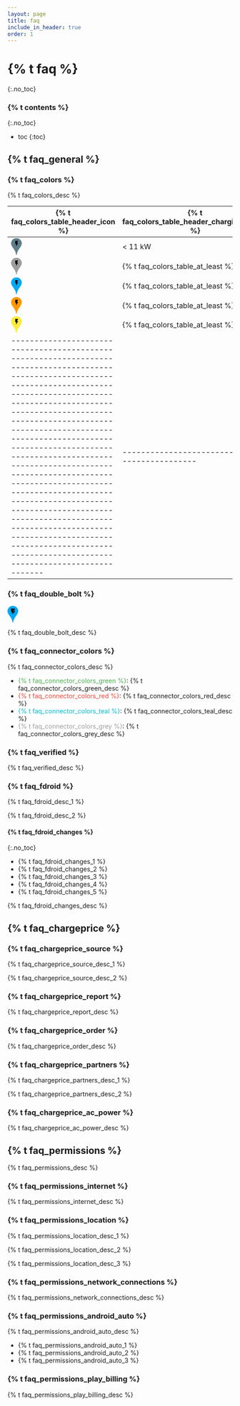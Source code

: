 ```yaml
---
layout: page
title: faq
include_in_header: true
order: 1
---
```


# {% t faq %}
{:.no_toc}

### {% t contents %}
{:.no_toc}

* toc
{:toc}

## {% t faq_general %}

### {% t faq_colors %}

{% t faq_colors_desc %}

| {% t faq_colors_table_header_icon %}                                                                                                                                                                                                                                                                                                                                                                                                                                                                                                                                                                | {% t faq_colors_table_header_charging_power %}  |
|-----------------------------------------------------------------------------------------------------------------------------------------------------------------------------------------------------------------------------------------------------------------------------------------------------------------------------------------------------------------------------------------------------------------------------------------------------------------------------------------------------------------------------------------------------------------------------------------------------|-------------------------------------------------|
| <svg width="24" version="1.1" xmlns="http://www.w3.org/2000/svg" viewBox="0 0 233.8 368.4"><path class="st0" fill="#607d8b" d="M109.8,0h13.6c33.9,1.9,67.1,18.5,87.7,45.8c13.5,17.2,21,38.6,22.7,60.3v8.1c-0.8,42.1-27.7,76.6-51,109.4 c-26.2,37-50.4,77.3-57.1,122.9c-1.8,7.7,0.4,18.5-8.9,22c-2.2-1.7-4.7-3.1-6.2-5.4c-2.7-25.5-9.1-50.7-20-73.9 c-12.3-27.1-29.5-51.6-47-75.6C33,199,23,184.2,14.7,168.3c-13-23.8-17.9-51.9-12.5-78.6c4.4-21.1,15.4-40.6,30.6-55.7 C53.3,14,81.1,1.8,109.8,0z" /><path class="st3" d="M90.9,57.3v68.2h18.6v55.8l43.4-74.4h-24.8l24.8-49.6H90.9z" /></svg><br/>   | < 11 kW                                         |
| <svg width="24" version="1.1" xmlns="http://www.w3.org/2000/svg" viewBox="0 0 233.8 368.4"><path class="st0" fill="#9e9e9e" d="M109.8,0h13.6c33.9,1.9,67.1,18.5,87.7,45.8c13.5,17.2,21,38.6,22.7,60.3v8.1c-0.8,42.1-27.7,76.6-51,109.4 c-26.2,37-50.4,77.3-57.1,122.9c-1.8,7.7,0.4,18.5-8.9,22c-2.2-1.7-4.7-3.1-6.2-5.4c-2.7-25.5-9.1-50.7-20-73.9 c-12.3-27.1-29.5-51.6-47-75.6C33,199,23,184.2,14.7,168.3c-13-23.8-17.9-51.9-12.5-78.6c4.4-21.1,15.4-40.6,30.6-55.7 C53.3,14,81.1,1.8,109.8,0z" /><path class="st3" d="M90.9,57.3v68.2h18.6v55.8l43.4-74.4h-24.8l24.8-49.6H90.9z" /></svg><br/>   | {% t faq_colors_table_at_least %} 11 kW         |
| <svg width="24" version="1.1" xmlns="http://www.w3.org/2000/svg" viewBox="0 0 233.8 368.4"><path class="st0" fill="#03a9f4" d="M109.8,0h13.6c33.9,1.9,67.1,18.5,87.7,45.8c13.5,17.2,21,38.6,22.7,60.3v8.1c-0.8,42.1-27.7,76.6-51,109.4 c-26.2,37-50.4,77.3-57.1,122.9c-1.8,7.7,0.4,18.5-8.9,22c-2.2-1.7-4.7-3.1-6.2-5.4c-2.7-25.5-9.1-50.7-20-73.9 c-12.3-27.1-29.5-51.6-47-75.6C33,199,23,184.2,14.7,168.3c-13-23.8-17.9-51.9-12.5-78.6c4.4-21.1,15.4-40.6,30.6-55.7 C53.3,14,81.1,1.8,109.8,0z" /><path class="st3" d="M90.9,57.3v68.2h18.6v55.8l43.4-74.4h-24.8l24.8-49.6H90.9z" /></svg><br/>   | {% t faq_colors_table_at_least %} 20 kW         |
| <svg width="24" version="1.1" xmlns="http://www.w3.org/2000/svg" viewBox="0 0 233.8 368.4"><path class="st0" fill="#ff9800" d="M109.8,0h13.6c33.9,1.9,67.1,18.5,87.7,45.8c13.5,17.2,21,38.6,22.7,60.3v8.1c-0.8,42.1-27.7,76.6-51,109.4 c-26.2,37-50.4,77.3-57.1,122.9c-1.8,7.7,0.4,18.5-8.9,22c-2.2-1.7-4.7-3.1-6.2-5.4c-2.7-25.5-9.1-50.7-20-73.9 c-12.3-27.1-29.5-51.6-47-75.6C33,199,23,184.2,14.7,168.3c-13-23.8-17.9-51.9-12.5-78.6c4.4-21.1,15.4-40.6,30.6-55.7 C53.3,14,81.1,1.8,109.8,0z" /><path class="st3" d="M90.9,57.3v68.2h18.6v55.8l43.4-74.4h-24.8l24.8-49.6H90.9z" /></svg><br/>   | {% t faq_colors_table_at_least %} 43 kW         |
| <svg width="24" version="1.1" xmlns="http://www.w3.org/2000/svg" viewBox="0 0 233.8 368.4"><path class="st0" fill="#ffeb3b" d="M109.8,0h13.6c33.9,1.9,67.1,18.5,87.7,45.8c13.5,17.2,21,38.6,22.7,60.3v8.1c-0.8,42.1-27.7,76.6-51,109.4 c-26.2,37-50.4,77.3-57.1,122.9c-1.8,7.7,0.4,18.5-8.9,22c-2.2-1.7-4.7-3.1-6.2-5.4c-2.7-25.5-9.1-50.7-20-73.9 c-12.3-27.1-29.5-51.6-47-75.6C33,199,23,184.2,14.7,168.3c-13-23.8-17.9-51.9-12.5-78.6c4.4-21.1,15.4-40.6,30.6-55.7 C53.3,14,81.1,1.8,109.8,0z" /><path class="st3" d="M90.9,57.3v68.2h18.6v55.8l43.4-74.4h-24.8l24.8-49.6H90.9z" /></svg><br/>   | {% t faq_colors_table_at_least %} 100 kW        |
| --------------------------------------------------------------------------------------------------------------------------------------------------------------------------------------------------------------------------------------------------------------------------------------------------------------------------------------------------------------------------------------------------------------------------------------------------------------------------------------------------------------------------------------------------------------------------------------------------- | ----------------------------------------------- |

### {% t faq_double_bolt %}

<svg width="24" viewBox="0 0 233.8 368.4"><path class="st0" fill="#03a9f4" d="M109.8,0h13.6c33.9,1.9,67.1,18.5,87.7,45.8c13.5,17.2,21,38.6,22.7,60.3v8.1c-0.8,42.1-27.7,76.6-51,109.4 c-26.2,37-50.4,77.3-57.1,122.9c-1.8,7.7,0.4,18.5-8.9,22c-2.2-1.7-4.7-3.1-6.2-5.4c-2.7-25.5-9.1-50.7-20-73.9 c-12.3-27.1-29.5-51.6-47-75.6C33,199,23,184.2,14.7,168.3c-13-23.8-17.9-51.9-12.5-78.6C6.6,68.6,17.6,49.1,32.8,34 C53.3,14,81.1,1.8,109.8,0z" /><polygon class="st1" points="143.2,109.4 123.5,143.2 123.5,181.3 166.9,106.9 144.7,106.9 	" /><path class="st1" d="M122.2,101.9h16.7h5.7l22.3-44.6c0,0-10.2,0-22.4,0l-1.1,2.2L122.2,101.9z" /><path class="st2" d="M138.9,57.3c-9.7,0-19.8,0-26.4,0c-2.5,0-5.1,0-7.6,0c-8.2,0-16.1,0-21.4,0c-4.1,0-6.6,0-6.6,0v68.2h18.6v55.8 l43.4-74.4h-24.8L138.9,57.3z" /></svg>

{% t faq_double_bolt_desc %}

### {% t faq_connector_colors %}

{% t faq_connector_colors_desc %}

- <span style="color:#4caf50">{% t faq_connector_colors_green %}</span>: {% t faq_connector_colors_green_desc %}
- <span style="color:#f44336">{% t faq_connector_colors_red %}</span>: {% t faq_connector_colors_red_desc %}
- <span style="color:#00bcd4">{% t faq_connector_colors_teal %}</span>: {% t faq_connector_colors_teal_desc %}
- <span style="color:#9e9e9e">{% t faq_connector_colors_grey %}</span>: {% t faq_connector_colors_grey_desc %}

### {% t faq_verified %}

{% t faq_verified_desc %}

### {% t faq_fdroid %}

{% t faq_fdroid_desc_1 %}

{% t faq_fdroid_desc_2 %}

#### {% t faq_fdroid_changes %}
{:.no_toc}

- {% t faq_fdroid_changes_1 %}
- {% t faq_fdroid_changes_2 %}
- {% t faq_fdroid_changes_3 %}
- {% t faq_fdroid_changes_4 %}
- {% t faq_fdroid_changes_5 %}

{% t faq_fdroid_changes_desc %}

## {% t faq_chargeprice %}

### {% t faq_chargeprice_source %}
{% t faq_chargeprice_source_desc_1 %}

{% t faq_chargeprice_source_desc_2 %}

### {% t faq_chargeprice_report %}
{% t faq_chargeprice_report_desc %}

### {% t faq_chargeprice_order %}
{% t faq_chargeprice_order_desc %}

### {% t faq_chargeprice_partners %}
{% t faq_chargeprice_partners_desc_1 %}

{% t faq_chargeprice_partners_desc_2 %}

### {% t faq_chargeprice_ac_power %}
{% t faq_chargeprice_ac_power_desc %}

## {% t faq_permissions %}
{% t faq_permissions_desc %}

### {% t faq_permissions_internet %}
{% t faq_permissions_internet_desc %}

### {% t faq_permissions_location %}
{% t faq_permissions_location_desc_1 %}

{% t faq_permissions_location_desc_2 %}

{% t faq_permissions_location_desc_3 %}

### {% t faq_permissions_network_connections %}
{% t faq_permissions_network_connections_desc %}

### {% t faq_permissions_android_auto %}
{% t faq_permissions_android_auto_desc %}
- {% t faq_permissions_android_auto_1 %}
- {% t faq_permissions_android_auto_2 %}
- {% t faq_permissions_android_auto_3 %}

### {% t faq_permissions_play_billing %}
{% t faq_permissions_play_billing_desc %}